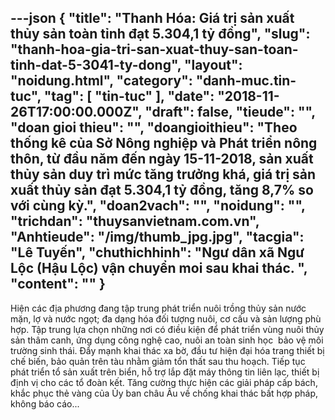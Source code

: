 ---json
{
    "title": "Thanh Hóa: Giá trị sản xuất thủy sản toàn tỉnh đạt 5.304,1 tỷ đồng",
    "slug": "thanh-hoa-gia-tri-san-xuat-thuy-san-toan-tinh-dat-5-3041-ty-dong",
    "layout": "noidung.html",
    "category": "danh-muc.tin-tuc",
    "tag": [
        "tin-tuc"
    ],
    "date": "2018-11-26T17:00:00.000Z",
    "draft": false,
    "tieude": "",
    "doan gioi thieu": "",
    "doangioithieu": "Theo thống kê của Sở Nông nghiệp và Phát triển nông thôn, từ đầu năm đến ngày 15-11-2018, sản xuất thủy sản duy trì mức tăng trưởng khá, giá trị sản xuất thủy sản đạt 5.304,1 tỷ đồng, tăng 8,7% so với cùng kỳ.",
    "doan2vach": "",
    "noidung": "",
    "trichdan": "thuysanvietnam.com.vn",
    "Anhtieude": "/img/thumb_jpg.jpg",
    "tacgia": "Lê Tuyến",
    "chuthichhinh": "Ngư dân xã Ngư Lộc (Hậu Lộc) vận chuyển moi sau khai thác.  ",
    "__content__": ""
}
---
<p>Hiện c&aacute;c địa phương đang tập trung ph&aacute;t triển nu&ocirc;i trồng thủy sản nước mặn, lợ v&agrave; nước ngọt; đa dạng h&oacute;a đối tượng nu&ocirc;i, cơ cấu v&agrave; sản lượng ph&ugrave; hợp. Tập trung lựa chọn những nơi c&oacute; điều kiện để ph&aacute;t triển v&ugrave;ng nu&ocirc;i thủy sản th&acirc;m canh, ứng dụng c&ocirc;ng nghệ cao, nu&ocirc;i an to&agrave;n sinh học&nbsp; bảo vệ m&ocirc;i trường sinh th&aacute;i. Đẩy mạnh khai th&aacute;c xa bờ, đầu tư hiện đại h&oacute;a trang thiết bị chế biến, bảo quản tr&ecirc;n t&agrave;u nhằm giảm tổn thất sau thu hoạch. Tiếp tục ph&aacute;t triển tổ sản xuất tr&ecirc;n biển, hỗ trợ lắp đặt m&aacute;y th&ocirc;ng tin li&ecirc;n lạc, thiết bị định vị cho c&aacute;c tổ đo&agrave;n kết. Tăng cường thực hiện c&aacute;c giải ph&aacute;p cấp b&aacute;ch, khắc phục thẻ v&agrave;ng của Ủy ban ch&acirc;u &Acirc;u về chống khai th&aacute;c bất hợp ph&aacute;p, kh&ocirc;ng b&aacute;o c&aacute;o...</p>
